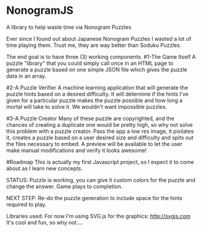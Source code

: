 # NonogramJS
A library to help waste time via Nonogram Puzzles

Ever since I found out about Japanese Nonogram Puzzles I wasted a lot of time playing them. Trust me, they are way better than Soduku Puzzles.

The end goal is to have three (3) working components. 
#1-The Game Itself
A puzzle "library" that you could simply call once in an HTML page to generate a puzzle based on one simple JSON file which gives the puzzle data in an array.

#2-A Puzzle Verifier
A machine learning application that will generate the puzzle hints based on a desired difficulty. It will determine if the hints I've given for a particular puzzle makes the puzzle possible and how long a mortal will take to solve it. We wouldn't want impossible puzzles.

#3-A Puzzle Creator
Many of these puzzle are copyrighted, and the chances of creating a duplicate one would be pretty high, so why not solve this problem with a puzzle creator. Pass the app a low res image, it pixilates it, creates a puzzle based on a user desired size and difficulty and spits out the files necessary to embed. A preview will be available to let the user make manual modifications and verify it looks awesome!

#Roadmap
This is actually my first Javascript project, so I expect it to come about as I learn new concepts. 

STATUS: Puzzle is working, you can give it custom colors for the puzzle and change the answer. Game plays to completion. 

NEXT STEP: Re-do the puzzle generation to include space for the hints required to play. 

Libraries used: 
For now I'm using SVG.js for the graphics: http://svgjs.com
It's cool and fun, so why not....
